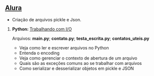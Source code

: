 ## [Alura](https://www.alura.com.br/)

   - Criação de arquivos pickle e Json.

1. **Python:** [Trabalhando com I/O](https://cursos.alura.com.br/course/python-3-trabalhando-com-io)
    
    Arquivos: **main.py**; **contato.py**; **testa_escrita.py**; **contatos_uteis.py**
   - Veja como ler e escrever arquivos no Python
   - Entenda o encoding
   - Veja como gerenciar o contexto de abertura de um arquivo
   - Quais são as exceções comuns ao se trabalhar com arquivos
   - Como serializar e desserializar objetos em pickle e JSON
   
